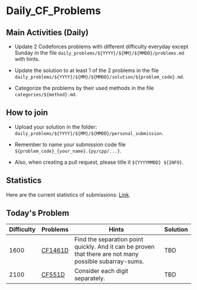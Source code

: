 # Daily_CF_Problems

## Main Activities (Daily)

- Update 2 Codeforces problems with different difficulty everyday except Sunday in the file `daily_problems/${YYYY}/${MM}/${MMDD}/problems.md` with hints.

- Update the solution to at least 1 of the 2 problems in the file `daily_problems/${YYYY}/${MM}/${MMDD}/solution/${problem_code}.md`.

- Categorize the problems by their used methods in the file `categories/${method}.md`.

## How to join

- Upload your solution in the folder: `daily_problems/${YYYY}/${MM}/${MMDD}/personal_submission`.

- Remember to name your submission code file `${problem_code}_{your_name}.{py/cpp/...}`.

- Also, when creating a pull request, please title it `${YYYYMMDD} ${INFO}`.

## Statistics

Here are the current statistics of submissions: [Link](https://yawn-sean.github.io/Daily_CF_Problems/#).

## Today's Problem

| Difficulty | Problems | Hints | Solution |
| -------- | -------- | -------- | -------- |
| 1600 | [CF1461D](https://codeforces.com/problemset/problem/1461/D) | Find the separation point quickly. And it can be proven that there are not many possible subarray-sums. | TBD |
| 2100 | [CF551D](https://codeforces.com/problemset/problem/551/D) | Consider each digit separately. | TBD |